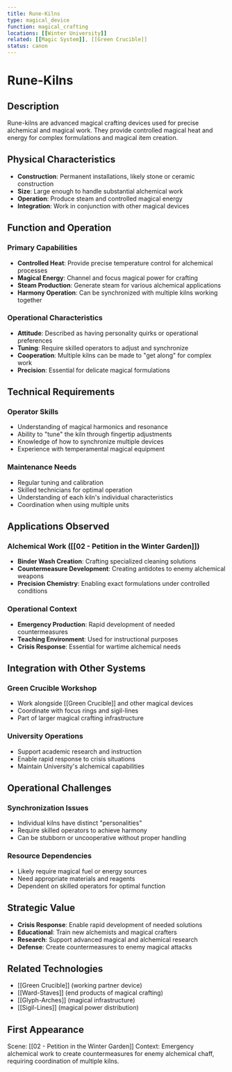 ```yaml
---
title: Rune-Kilns
type: magical_device
function: magical_crafting
locations: [[Winter University]]
related: [[Magic System]], [[Green Crucible]]
status: canon
---
```


# Rune-Kilns

## Description
Rune-kilns are advanced magical crafting devices used for precise alchemical and magical work. They provide controlled magical heat and energy for complex formulations and magical item creation.

## Physical Characteristics
- **Construction**: Permanent installations, likely stone or ceramic construction
- **Size**: Large enough to handle substantial alchemical work
- **Operation**: Produce steam and controlled magical energy
- **Integration**: Work in conjunction with other magical devices

## Function and Operation
### Primary Capabilities
- **Controlled Heat**: Provide precise temperature control for alchemical processes
- **Magical Energy**: Channel and focus magical power for crafting
- **Steam Production**: Generate steam for various alchemical applications
- **Harmony Operation**: Can be synchronized with multiple kilns working together

### Operational Characteristics
- **Attitude**: Described as having personality quirks or operational preferences
- **Tuning**: Require skilled operators to adjust and synchronize
- **Cooperation**: Multiple kilns can be made to "get along" for complex work
- **Precision**: Essential for delicate magical formulations

## Technical Requirements
### Operator Skills
- Understanding of magical harmonics and resonance
- Ability to "tune" the kiln through fingertip adjustments
- Knowledge of how to synchronize multiple devices
- Experience with temperamental magical equipment

### Maintenance Needs
- Regular tuning and calibration
- Skilled technicians for optimal operation
- Understanding of each kiln's individual characteristics
- Coordination when using multiple units

## Applications Observed
### Alchemical Work ([[02 - Petition in the Winter Garden]])
- **Binder Wash Creation**: Crafting specialized cleaning solutions
- **Countermeasure Development**: Creating antidotes to enemy alchemical weapons
- **Precision Chemistry**: Enabling exact formulations under controlled conditions

### Operational Context
- **Emergency Production**: Rapid development of needed countermeasures
- **Teaching Environment**: Used for instructional purposes
- **Crisis Response**: Essential for wartime alchemical needs

## Integration with Other Systems
### Green Crucible Workshop
- Work alongside [[Green Crucible]] and other magical devices
- Coordinate with focus rings and sigil-lines
- Part of larger magical crafting infrastructure

### University Operations
- Support academic research and instruction
- Enable rapid response to crisis situations
- Maintain University's alchemical capabilities

## Operational Challenges
### Synchronization Issues
- Individual kilns have distinct "personalities"
- Require skilled operators to achieve harmony
- Can be stubborn or uncooperative without proper handling

### Resource Dependencies
- Likely require magical fuel or energy sources
- Need appropriate materials and reagents
- Dependent on skilled operators for optimal function

## Strategic Value
- **Crisis Response**: Enable rapid development of needed solutions
- **Educational**: Train new alchemists and magical crafters
- **Research**: Support advanced magical and alchemical research
- **Defense**: Create countermeasures to enemy magical attacks

## Related Technologies
- [[Green Crucible]] (working partner device)
- [[Ward-Staves]] (end products of magical crafting)
- [[Glyph-Arches]] (magical infrastructure)
- [[Sigil-Lines]] (magical power distribution)

## First Appearance
Scene: [[02 - Petition in the Winter Garden]]
Context: Emergency alchemical work to create countermeasures for enemy alchemical chaff, requiring coordination of multiple kilns.
